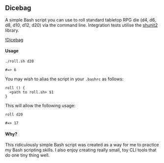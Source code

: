 ## Dicebag 

A simple Bash script you can use to roll standard tabletop RPG die (d4, d6, d8, d10, d12, d20) via the command line. Integration tests utilise the [shunit2](https://code.google.com/archive/p/shunit2/downloads) library.

[!Dicebag](https://github.com/npostolovski/dicebag-bash/blob/master/dicebag.jpg)

#### Usage

```
./roll.sh d20

#=> 6
```

You may wish to alias the script in your `.bashrc` as follows:

```
roll () {
  <path to roll.sh> $1
}
```

This will allow the following usage:

```
roll d20

#=> 17
```

#### Why?

This ridiculously simple Bash script was created as a way for me to practice my Bash scripting skills. I also enjoy creating really small, toy CLI tools that do one tiny thing well.
